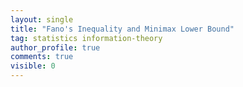```yaml
---
layout: single
title: "Fano's Inequality and Minimax Lower Bound"
tag: statistics information-theory
author_profile: true
comments: true
visible: 0
---
```

